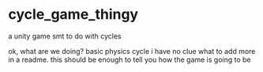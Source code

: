 # cycle_game_thingy
a unity game smt to do with cycles

ok, what are we doing?
basic physics
cycle 
i have no clue what to add more in a readme.
this should be enough to tell you how the game is going to be
